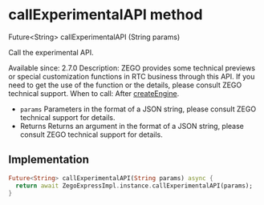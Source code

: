 


# callExperimentalAPI method








Future&lt;String> callExperimentalAPI
(String params)





<p>Call the experimental API.</p>
<p>Available since: 2.7.0
Description: ZEGO provides some technical previews or special customization functions in RTC business through this API. If you need to get the use of the function or the details, please consult ZEGO technical support.
When to call: After <a class="deprecated" href="../../zego_uikit_prebuilt_live_audio_room/ZegoExpressEngine/createEngine.md">createEngine</a>.</p>
<ul>
<li><code>params</code> Parameters in the format of a JSON string, please consult ZEGO technical support for details.</li>
<li>Returns Returns an argument in the format of a JSON string, please consult ZEGO technical support for details.</li>
</ul>



## Implementation

```dart
Future<String> callExperimentalAPI(String params) async {
  return await ZegoExpressImpl.instance.callExperimentalAPI(params);
}
```







